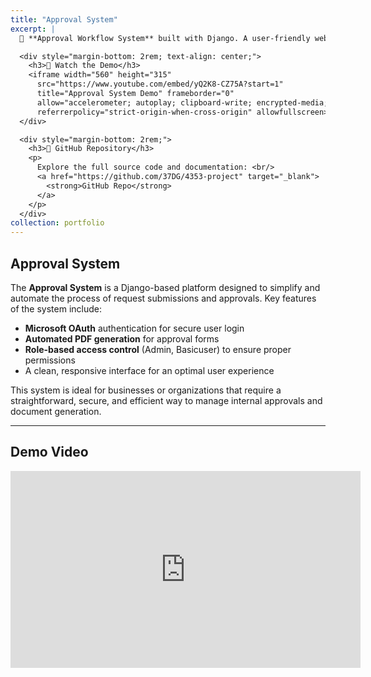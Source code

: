 ```yaml
---
title: "Approval System"
excerpt: |
  📑 **Approval Workflow System** built with Django. A user-friendly web service that streamlines request submissions and approvals with automated PDF generation. Features Microsoft OAuth login and role-based access control for enhanced security and flexibility.

  <div style="margin-bottom: 2rem; text-align: center;">
    <h3>🎥 Watch the Demo</h3>
    <iframe width="560" height="315" 
      src="https://www.youtube.com/embed/yQ2K8-CZ75A?start=1" 
      title="Approval System Demo" frameborder="0"
      allow="accelerometer; autoplay; clipboard-write; encrypted-media; gyroscope; picture-in-picture; web-share"
      referrerpolicy="strict-origin-when-cross-origin" allowfullscreen></iframe>
  </div>

  <div style="margin-bottom: 2rem;">
    <h3>🔗 GitHub Repository</h3>
    <p>
      Explore the full source code and documentation: <br/>
      <a href="https://github.com/37DG/4353-project" target="_blank">
        <strong>GitHub Repo</strong>
      </a>
    </p>
  </div>
collection: portfolio
---
```


## Approval System

The **Approval System** is a Django-based platform designed to simplify and automate the process of request submissions and approvals. Key features of the system include:

- **Microsoft OAuth** authentication for secure user login
- **Automated PDF generation** for approval forms
- **Role-based access control** (Admin, Basicuser) to ensure proper permissions
- A clean, responsive interface for an optimal user experience

This system is ideal for businesses or organizations that require a straightforward, secure, and efficient way to manage internal approvals and document generation.

---

## Demo Video

<div style="text-align: center;">
  <iframe width="560" height="315" src="https://www.youtube.com/embed/yQ2K8-CZ75A?si=s7kGBvJs0_ltBq8P"
  title="YouTube video player" frameborder="0"
  allow="accelerometer; autoplay; clipboard-write; encrypted-media; gyroscope; picture-in-picture; web-share"
  referrerpolicy="strict-origin-when-cross-origin" allowfullscreen></iframe>
</div>

